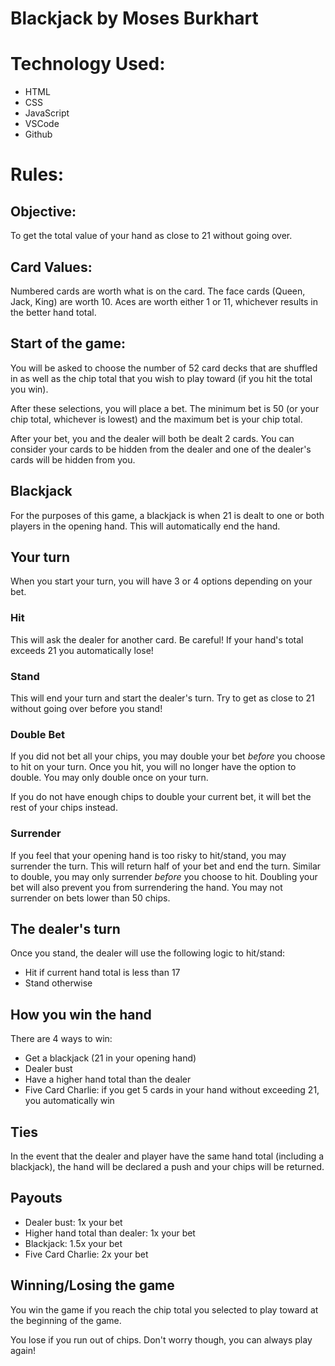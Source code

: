 # Blackjack by Moses Burkhart

# Technology Used: 
- HTML
- CSS
- JavaScript
- VSCode
- Github

# Rules:

## Objective:
To get the total value of your hand as close to 21 without going over.

## Card Values:
Numbered cards are worth what is on the card. The face cards (Queen, Jack, King) are worth 10.
Aces are worth either 1 or 11, whichever results in the better hand total.

## Start of the game:
You will be asked to choose the number of 52 card decks that are shuffled in as well as the chip total that you wish to play toward (if you hit the total you win).

After these selections, you will place a bet. The minimum bet is 50 (or your chip total, whichever is lowest) and the maximum bet is your chip total.

After your bet, you and the dealer will both be dealt 2 cards. You can consider your cards to be hidden from the dealer and one of the dealer's cards will be hidden from you.

## Blackjack
For the purposes of this game, a blackjack is when 21 is dealt to one or both players in the opening hand.
This will automatically end the hand.

## Your turn
When you start your turn, you will have 3 or 4 options depending on your bet.

### Hit
This will ask the dealer for another card. Be careful! If your hand's total exceeds 21 you automatically lose!

### Stand
This will end your turn and start the dealer's turn. Try to get as close to 21 without going over before you stand!

### Double Bet
If you did not bet all your chips, you may double your bet *before* you choose to hit on your turn. Once you hit, you will no longer have the option to double. You may only double once on your turn.

If you do not have enough chips to double your current bet, it will bet the rest of your chips instead.

### Surrender
If you feel that your opening hand is too risky to hit/stand, you may surrender the turn. This will return half of your bet and end the turn. Similar to double, you may only surrender *before* you choose to hit. Doubling your bet will also prevent you from surrendering the hand. You may not surrender on bets lower than 50 chips.

## The dealer's turn
Once you stand, the dealer will use the following logic to hit/stand:
- Hit if current hand total is less than 17
- Stand otherwise

## How you win the hand
There are 4 ways to win:
- Get a blackjack (21 in your opening hand)
- Dealer bust
- Have a higher hand total than the dealer
- Five Card Charlie: if you get 5 cards in your hand without exceeding 21, you automatically win

## Ties
In the event that the dealer and player have the same hand total (including a blackjack),
the hand will be declared a push and your chips will be returned.

## Payouts
- Dealer bust: 1x your bet
- Higher hand total than dealer: 1x your bet
- Blackjack: 1.5x your bet
- Five Card Charlie: 2x your bet

## Winning/Losing the game
You win the game if you reach the chip total you selected to play toward at the beginning of the game. 

You lose if you run out of chips. Don't worry though, you can always play again!
